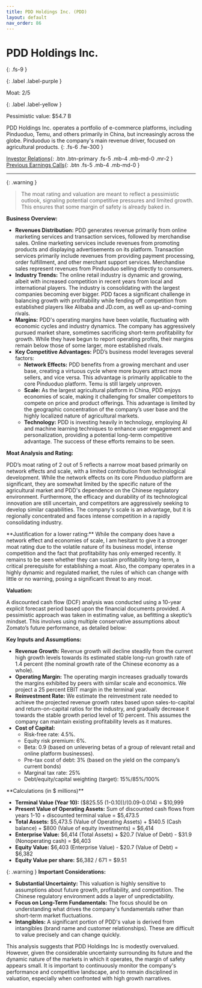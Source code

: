 ```yaml
---
title: PDD Holdings Inc. (PDD)
layout: default
nav_order: 86
---
```


# PDD Holdings Inc.
{: .fs-9 }

{: .label .label-purple }

Moat: 2/5

{: .label .label-yellow }

Pessimistic value: $54.7 B

PDD Holdings Inc. operates a portfolio of e-commerce platforms, including Pinduoduo, Temu, and others primarily in China, but increasingly across the globe.  Pinduoduo is the company's main revenue driver, focused on agricultural products.
{: .fs-6 .fw-300 }

[Investor Relations](https://www.google.com/search?q=PDD+investor+relations){: .btn .btn-primary .fs-5 .mb-4 .mb-md-0 .mr-2 }
[Previous Earnings Calls](https://discountingcashflows.com/company/PDD/transcripts/){: .btn .fs-5 .mb-4 .mb-md-0 }

---

{: .warning } 
>The moat rating and valuation are meant to reflect a pessimistic outlook, signaling potential competitive pressures and limited growth. This ensures that some margin of safety is already baked in.


**Business Overview:**

* **Revenues Distribution:** PDD generates revenue primarily from online marketing services and transaction services, followed by merchandise sales. Online marketing services include revenues from promoting products and displaying advertisements on its platform. Transaction services primarily include revenues from providing payment processing, order fulfillment, and other merchant support services. Merchandise sales represent revenues from Pinduoduo selling directly to consumers.
* **Industry Trends:** The online retail industry is dynamic and growing, albeit with increased competition in recent years from local and international players. The industry is consolidating with the largest companies becoming ever bigger.  PDD faces a significant challenge in balancing growth with profitability while fending off competition from established players like Alibaba and JD.com, as well as up-and-coming rivals.
* **Margins:** PDD's operating margins have been volatile, fluctuating with economic cycles and industry dynamics. The company has aggressively pursued market share, sometimes sacrificing short-term profitability for growth.  While they have begun to report operating profits, their margins remain below those of some larger, more established rivals.
* **Key Competitive Advantages:**  PDD’s business model leverages several factors:
    * **Network Effects:** PDD benefits from a growing merchant and user base, creating a virtuous cycle where more buyers attract more sellers, and vice versa. This advantage is primarily applicable to the core Pinduoduo platform.  Temu is still largely unproven.
    * **Scale:** As the largest agricultural platform in China, PDD enjoys economies of scale, making it challenging for smaller competitors to compete on price and product offerings. This advantage is limited by the geographic concentration of the company’s user base and the highly localized nature of agricultural markets.
    * **Technology:** PDD is investing heavily in technology, employing AI and machine learning techniques to enhance user engagement and personalization, providing a potential long-term competitive advantage. The success of these efforts remains to be seen.

**Moat Analysis and Rating:**

PDD’s moat rating of 2 out of 5 reflects a narrow moat based primarily on network effects and scale, with a limited contribution from technological development.  While the network effects on its core Pinduoduo platform are significant, they are somewhat limited by the specific nature of the agricultural market and PDD's dependence on the Chinese regulatory environment.  Furthermore, the efficacy and durability of its technological innovation are still uncertain, and competitors are aggressively seeking to develop similar capabilities. The company's scale is an advantage, but it is regionally concentrated and faces intense competition in a rapidly consolidating industry.  

<aside>
**Justification for a lower rating:**
While the company does have a network effect and economies of scale, I am hesitant to give it a stronger moat rating due to the volatile nature of its business model,  intense competition and the fact that profitability has only emerged recently. It remains to be seen whether they can sustain profitability long-term, a critical prerequisite for establishing a moat. Also, the company operates in a highly dynamic and regulated market, the rules of which can change with little or no warning, posing a significant threat to any moat.
</aside>

**Valuation:**

A discounted cash flow (DCF) analysis was conducted using a 10-year explicit forecast period based upon the financial documents provided. A pessimistic approach was taken in estimating value, as befitting a skeptic’s mindset. This involves using multiple conservative assumptions about Zomato’s future performance, as detailed below:

**Key Inputs and Assumptions:**

* **Revenue Growth:** Revenue growth will decline steadily from the current high growth levels towards its estimated stable long-run growth rate of 1.4 percent (the nominal growth rate of the Chinese economy as a whole).
* **Operating Margin:**  The operating margin increases gradually towards the margins exhibited by peers with similar scale and economics. We project a 25 percent EBIT margin in the terminal year.
* **Reinvestment Rate:** We estimate the reinvestment rate needed to achieve the projected revenue growth rates based upon sales-to-capital and return-on-capital ratios for the industry, and gradually decrease it towards the stable growth period level of 10 percent.  This assumes the company can maintain existing profitability levels as it matures.
* **Cost of Capital:**
    * Risk-free rate: 4.5%.
    * Equity risk premium: 6%.
    * Beta: 0.9 (based on unlevering betas of a group of relevant retail and online platform businesses).
    * Pre-tax cost of debt: 3% (based on the yield on the company’s current bonds)
    * Marginal tax rate: 25%
    * Debt/equity/capital weighting (target): 15%/85%/100%

<aside>
**Calculations (in $ millions)**

* **Terminal Value (Year 10):**  ($825.55 (1-0.10))/(0.09-0.014) = $10,999
* **Present Value of Operating Assets:**  Sum of discounted cash flows from years 1-10 + discounted terminal value = $5,473.5
* **Total Assets:** $5,473.5 (Value of Operating Assets) + $140.5 (Cash balance) + $800 (Value of equity investments) = $6,414
* **Enterprise Value:** $6,414 (Total Assets) + $20.7 (Value of Debt) - $31.9 (Nonoperating cash) = $6,403
* **Equity Value:** $6,403 (Enterprise Value) - $20.7 (Value of Debt) = $6,382
* **Equity Value per share:** $6,382 / 671 = $9.51
</aside>

{: .warning }
**Important Considerations:**

* **Substantial Uncertainty:**  This valuation is highly sensitive to assumptions about future growth, profitability, and competition. The Chinese regulatory environment adds a layer of unpredictability.
* **Focus on Long-Term Fundamentals:**  The focus should be on understanding what drives the company's fundamentals rather than short-term market fluctuations.
* **Intangibles:** A significant portion of PDD's value is derived from intangibles (brand name and customer relationships). These are difficult to value precisely and can change quickly.


This analysis suggests that PDD Holdings Inc is modestly overvalued.  However, given the considerable uncertainty surrounding its future and the dynamic nature of the markets in which it operates, the margin of safety appears small.  It is important to continuously monitor the company's performance and competitive landscape, and to remain disciplined in valuation, especially when confronted with high growth narratives.
